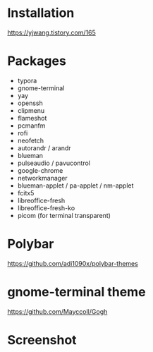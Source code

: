 # Installation

https://yjwang.tistory.com/165

# Packages

- typora
- gnome-terminal
- yay
- openssh
- clipmenu
- flameshot
- pcmanfm
- rofi
- neofetch
- autorandr / arandr
- blueman
- pulseaudio / pavucontrol
- google-chrome
- networkmanager
- blueman-applet / pa-applet / nm-applet
- fcitx5
- libreoffice-fresh
- libreoffice-fresh-ko
- picom (for terminal transparent)

# Polybar

https://github.com/adi1090x/polybar-themes

# gnome-terminal theme

https://github.com/Mayccoll/Gogh

# Screenshot
